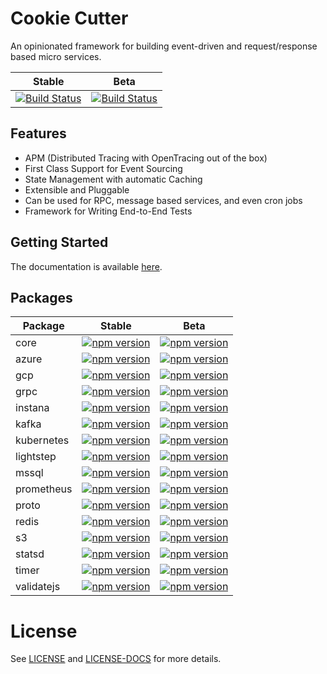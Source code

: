 # Cookie Cutter

An opinionated framework for building event-driven and request/response based micro services.

| Stable | Beta |
|--------|------|
| [![Build Status](https://travis-ci.org/walmartlabs/cookie-cutter.svg?branch=master)](https://travis-ci.org/walmartlabs/cookie-cutter) | [![Build Status](https://travis-ci.org/walmartlabs/cookie-cutter.svg?branch=develop)](https://travis-ci.org/walmartlabs/cookie-cutter) | 

## Features

* APM (Distributed Tracing with OpenTracing out of the box)
* First Class Support for Event Sourcing
* State Management with automatic Caching
* Extensible and Pluggable
* Can be used for RPC, message based services, and even cron jobs
* Framework for Writing End-to-End Tests

## Getting Started

The documentation is available [here](https://walmartlabs.github.io/cookie-cutter).

## Packages

| Package | Stable | Beta |
|---------|--------|------|
| core | [![npm version](https://badgen.net/npm/v/@walmartlabs/cookie-cutter-core)](https://www.npmjs.com/package/@walmartlabs/cookie-cutter-core) | [![npm version](https://badgen.net/npm/v/@walmartlabs/cookie-cutter-core/next)](https://www.npmjs.com/package/@walmartlabs/cookie-cutter-core/v/next) |
| azure | [![npm version](https://badgen.net/npm/v/@walmartlabs/cookie-cutter-azure)](https://www.npmjs.com/package/@walmartlabs/cookie-cutter-azure) | [![npm version](https://badgen.net/npm/v/@walmartlabs/cookie-cutter-azure/next)](https://www.npmjs.com/package/@walmartlabs/cookie-cutter-azure/v/next) |
| gcp | [![npm version](https://badgen.net/npm/v/@walmartlabs/cookie-cutter-gcp)](https://www.npmjs.com/package/@walmartlabs/cookie-cutter-gcp) | [![npm version](https://badgen.net/npm/v/@walmartlabs/cookie-cutter-gcp/next)](https://www.npmjs.com/package/@walmartlabs/cookie-cutter-gcp/v/next) |
| grpc | [![npm version](https://badgen.net/npm/v/@walmartlabs/cookie-cutter-grpc)](https://www.npmjs.com/package/@walmartlabs/cookie-cutter-grpc) | [![npm version](https://badgen.net/npm/v/@walmartlabs/cookie-cutter-grpc/next)](https://www.npmjs.com/package/@walmartlabs/cookie-cutter-grpc/v/next) |
| instana | [![npm version](https://badgen.net/npm/v/@walmartlabs/cookie-cutter-instana)](https://www.npmjs.com/package/@walmartlabs/cookie-cutter-instana) | [![npm version](https://badgen.net/npm/v/@walmartlabs/cookie-cutter-instana/next)](https://www.npmjs.com/package/@walmartlabs/cookie-cutter-instana/v/next) |
| kafka | [![npm version](https://badgen.net/npm/v/@walmartlabs/cookie-cutter-kafka)](https://www.npmjs.com/package/@walmartlabs/cookie-cutter-kafka) | [![npm version](https://badgen.net/npm/v/@walmartlabs/cookie-cutter-kafka/next)](https://www.npmjs.com/package/@walmartlabs/cookie-cutter-kafka/v/next) |
| kubernetes | [![npm version](https://badgen.net/npm/v/@walmartlabs/cookie-cutter-kubernetes)](https://www.npmjs.com/package/@walmartlabs/cookie-cutter-kubernetes) | [![npm version](https://badgen.net/npm/v/@walmartlabs/cookie-cutter-kubernetes/next)](https://www.npmjs.com/package/@walmartlabs/cookie-cutter-kubernetes/v/next) |
| lightstep | [![npm version](https://badgen.net/npm/v/@walmartlabs/cookie-cutter-lightstep)](https://www.npmjs.com/package/@walmartlabs/cookie-cutter-lightstep) | [![npm version](https://badgen.net/npm/v/@walmartlabs/cookie-cutter-lightstep/next)](https://www.npmjs.com/package/@walmartlabs/cookie-cutter-lightstep/v/next) |
| mssql | [![npm version](https://badgen.net/npm/v/@walmartlabs/cookie-cutter-mssql)](https://www.npmjs.com/package/@walmartlabs/cookie-cutter-mssql) | [![npm version](https://badgen.net/npm/v/@walmartlabs/cookie-cutter-mssql/next)](https://www.npmjs.com/package/@walmartlabs/cookie-cutter-mssql/v/next) |
| prometheus | [![npm version](https://badgen.net/npm/v/@walmartlabs/cookie-cutter-prometheus)](https://www.npmjs.com/package/@walmartlabs/cookie-cutter-prometheus) | [![npm version](https://badgen.net/npm/v/@walmartlabs/cookie-cutter-prometheus/next)](https://www.npmjs.com/package/@walmartlabs/cookie-cutter-prometheus/v/next) |
| proto | [![npm version](https://badgen.net/npm/v/@walmartlabs/cookie-cutter-proto)](https://www.npmjs.com/package/@walmartlabs/cookie-cutter-proto) | [![npm version](https://badgen.net/npm/v/@walmartlabs/cookie-cutter-proto/next)](https://www.npmjs.com/package/@walmartlabs/cookie-cutter-proto/v/next) |
| redis | [![npm version](https://badgen.net/npm/v/@walmartlabs/cookie-cutter-redis)](https://www.npmjs.com/package/@walmartlabs/cookie-cutter-redis) | [![npm version](https://badgen.net/npm/v/@walmartlabs/cookie-cutter-redis/next)](https://www.npmjs.com/package/@walmartlabs/cookie-cutter-redis/v/next) |
| s3 | [![npm version](https://badgen.net/npm/v/@walmartlabs/cookie-cutter-s3)](https://www.npmjs.com/package/@walmartlabs/cookie-cutter-s3) | [![npm version](https://badgen.net/npm/v/@walmartlabs/cookie-cutter-s3/next)](https://www.npmjs.com/package/@walmartlabs/cookie-cutter-s3/v/next) |
| statsd | [![npm version](https://badgen.net/npm/v/@walmartlabs/cookie-cutter-statsd)](https://www.npmjs.com/package/@walmartlabs/cookie-cutter-statsd) | [![npm version](https://badgen.net/npm/v/@walmartlabs/cookie-cutter-statsd/next)](https://www.npmjs.com/package/@walmartlabs/cookie-cutter-statsd/v/next) |
| timer | [![npm version](https://badgen.net/npm/v/@walmartlabs/cookie-cutter-timer)](https://www.npmjs.com/package/@walmartlabs/cookie-cutter-timer) | [![npm version](https://badgen.net/npm/v/@walmartlabs/cookie-cutter-timer/next)](https://www.npmjs.com/package/@walmartlabs/cookie-cutter-timer/v/next) |
| validatejs | [![npm version](https://badgen.net/npm/v/@walmartlabs/cookie-cutter-validatejs)](https://www.npmjs.com/package/@walmartlabs/cookie-cutter-validatejs) | [![npm version](https://badgen.net/npm/v/@walmartlabs/cookie-cutter-validatejs/next)](https://www.npmjs.com/package/@walmartlabs/cookie-cutter-validatejs/v/next) |

# License

See [LICENSE](LICENSE) and [LICENSE-DOCS](LICENSE-DOCS) for more details.
